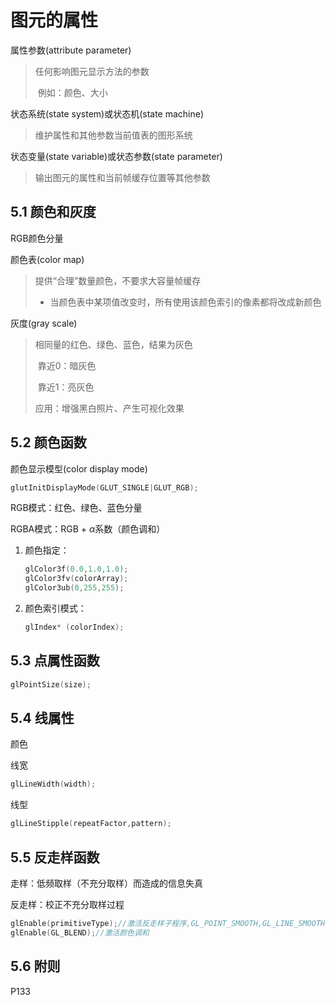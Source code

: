 # 图元的属性

属性参数(attribute parameter)

> 任何影响图元显示方法的参数
>
> ​		例如：颜色、大小

状态系统(state system)或状态机(state machine)

> 维护属性和其他参数当前值表的图形系统

状态变量(state variable)或状态参数(state parameter)

> 输出图元的属性和当前帧缓存位置等其他参数

## 5.1 颜色和灰度

RGB颜色分量

颜色表(color map)

> 提供“合理”数量颜色，不要求大容量帧缓存
>
> * 当颜色表中某项值改变时，所有使用该颜色索引的像素都将改成新颜色



灰度(gray scale)

> 相同量的红色、绿色、蓝色，结果为灰色
>
> ​		靠近0：暗灰色
>
> ​		靠近1：亮灰色
>
> 应用：增强黑白照片、产生可视化效果

## 5.2 颜色函数

颜色显示模型(color display mode)

```c
glutInitDisplayMode(GLUT_SINGLE|GLUT_RGB);
```

RGB模式：红色、绿色、蓝色分量

RGBA模式：RGB + $\alpha$系数（颜色调和）



1. 颜色指定：

   ```c
   glColor3f(0.0,1.0,1.0);
   glColor3fv(colorArray);
   glColor3ub(0,255,255);
   ```

2. 颜色索引模式：

   ```c
   glIndex* (colorIndex);
   ```

   

## 5.3 点属性函数

```c
glPointSize(size);
```

## 5.4 线属性

颜色

线宽

```c
glLineWidth(width);
```

线型

```c
glLineStipple(repeatFactor,pattern);
```

## 5.5 反走样函数

走样：低频取样（不充分取样）而造成的信息失真

反走样：校正不充分取样过程

```c
glEnable(primitiveType);//激活反走样子程序,GL_POINT_SMOOTH,GL_LINE_SMOOTH,GL_POLYGON_SMOOTH
glEnable(GL_BLEND);//激活颜色调和
```



## 5.6 附则

P133